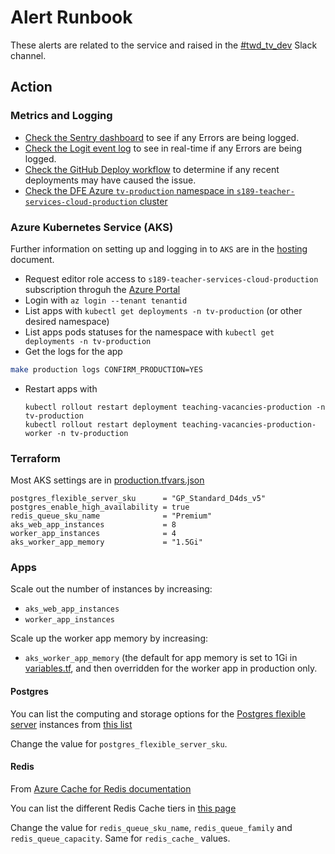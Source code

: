 # Alert Runbook

These alerts are related to the service and raised in the [#twd_tv_dev](https://ukgovernmentdfe.slack.com/archives/CP987RP6J) Slack channel.

## Action

### Metrics and Logging

- [Check the Sentry dashboard](https://sentry.io/organizations/teaching-vacancies/issues) to see if any Errors are being logged.
- [Check the Logit event log](https://dashboard.logit.io) to see in real-time if any Errors are being logged.
- [Check the GitHub Deploy workflow](https://github.com/DFE-Digital/teaching-vacancies/actions?query=workflow%3ADeploy) to determine if any recent deployments may have caused the issue.
- [Check the DFE Azure  `tv-production` namespace in `s189-teacher-services-cloud-production` cluster](https://portal.azure.com/#home)

### Azure Kubernetes Service (AKS)

Further information on setting up and logging in to `AKS` are in the [hosting](../hosting.md) document.

- Request editor role access to `s189-teacher-services-cloud-production` subscription throguh the [Azure Portal](https://portal.azure.com/#home)
- Login with `az login --tenant tenantid`
- List apps with `kubectl get deployments -n tv-production` (or other desired namespace)
- List apps pods statuses for the  namespace with `kubectl get deployments -n tv-production`
- Get the logs for the app
```bash
make production logs CONFIRM_PRODUCTION=YES
```
- Restart apps with
  ```
  kubectl rollout restart deployment teaching-vacancies-production -n tv-production
  kubectl rollout restart deployment teaching-vacancies-production-worker -n tv-production
  ``````


### Terraform

Most AKS settings are in [production.tfvars.json](../terraform/workspace-variables/production.tfvars.json)

```
postgres_flexible_server_sku      = "GP_Standard_D4ds_v5"
postgres_enable_high_availability = true
redis_queue_sku_name              = "Premium"
aks_web_app_instances             = 8
worker_app_instances              = 4
aks_worker_app_memory             = "1.5Gi"
```

### Apps

Scale out the number of instances by increasing:

- `aks_web_app_instances`
- `worker_app_instances`

Scale up the worker app memory by increasing:

- `aks_worker_app_memory` (the default for app memory is set to 1Gi in [variables.tf](../terraform/app/variables.tf), and then overridden for the worker app in production only.

#### Postgres

You can list the computing and storage options for the [Postgres flexible server](https://learn.microsoft.com/en-gb/azure/postgresql/flexible-server/overview) instances from [this list](https://learn.microsoft.com/en-us/azure/postgresql/flexible-server/concepts-compute-storage)

Change the value for `postgres_flexible_server_sku`.

#### Redis

From [Azure Cache for Redis documentation](https://learn.microsoft.com/en-us/azure/azure-cache-for-redis/)

You can list the different Redis Cache tiers in [this page](https://azure.microsoft.com/en-us/pricing/details/cache/)

Change the value for `redis_queue_sku_name`, `redis_queue_family` and `redis_queue_capacity`. Same for `redis_cache_` values.
